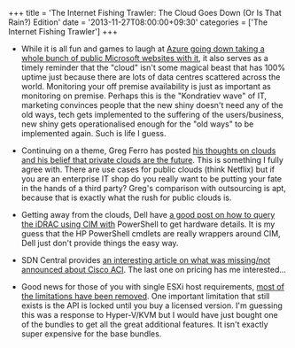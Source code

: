 +++
title = 'The Internet Fishing Trawler: The Cloud Goes Down (Or Is That Rain?) Edition'
date = '2013-11-27T08:00:00+09:30'
categories = ['The Internet Fishing Trawler']
+++

* While it is all fun and games to laugh at
    [Azure going down taking a whole bunch of public Microsoft websites with it](http://www.theregister.co.uk/2013/11/21/azure_blips_offline_again/),
    it also serves as a timely reminder that the "cloud" isn't
    some magical beast that has 100% uptime just because there are lots of
    data centres scattered across the world. Monitoring your off premise
    availability is just as important as monitoring on premise. Perhaps this
    is the "Kondratiev wave" of IT, marketing convinces people that
    the new shiny doesn't need any of the old ways, tech gets implemented
    to the suffering of the users/business, new shiny gets operationalised
    enough for the "old ways" to be implemented again. Such is life
    I guess.

* Continuing on a theme, Greg Ferro has posted
    [his thoughts on clouds and his belief that private clouds are the future](http://etherealmind.com/blessay-public-clouds-wont-be-big-in-2014-private-clouds-will-a-contrarian-view/).
    This is something I fully agree with. There are use cases for public
    clouds (think Netflix) but if you are an enterprise IT shop do you really
    want to be putting your fate in the hands of a third party? Greg's
    comparison with outsourcing is apt, because that is exactly what the rush
    for public clouds is.

* Getting away from the clouds, Dell have
  [a good post on how to query the iDRAC using CIM with](http://en.community.dell.com/techcenter/b/techcenter/archive/2013/11/21/retrieving-the-dell-poweredge-vrtx-hardware-and-firmware-inventory-using-windows-powershell.aspx)
  PowerShell to get hardware details.
  It is my guess that the HP PowerShell cmdlets are really wrappers around
  CIM, Dell just don't provide things the easy way.

* SDN Central provides
    [an interesting article on what was missing/not announced about Cisco ACI](http://www.sdncentral.com/news/what-cisco-insieme-launch-left-out/2013/11/).
    The last one on pricing has me interested...

* Good news for those of you with single ESXi host requirements,
    [most of the limitations have been removed](http://www.vmguru.nl/wordpress/2013/11/free-vsphere-hypervisor-limitations-removed/).
    One important limitation that still exists is the API is locked until you
    buy a licensed version. I'm guessing this was a response to
    Hyper-V/KVM but I would have just bought one of the bundles to get all the
    great additional features. It isn't exactly super expensive for the
    base bundles.

